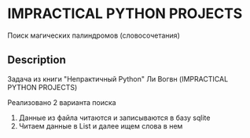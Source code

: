 # IMPRACTICAL PYTHON PROJECTS

Поиск магических палиндромов (словосочетания)

## Description

Задача из книги "Непрактичный Python" Ли Вогвн (IMPRACTICAL PYTHON PROJECTS)

Реализовано 2 варианта поиска
1) Данные из файла читаются и записываются в базу sqlite
2) Читаем данные в List и далее ищем слова в нем
